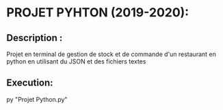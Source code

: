 # PROJET PYHTON (2019-2020):


## Description : 
Projet en terminal de gestion de stock et de commande d'un restaurant
en python en utilisant du JSON et des fichiers textes



## Execution: 
py "Projet Python.py"
